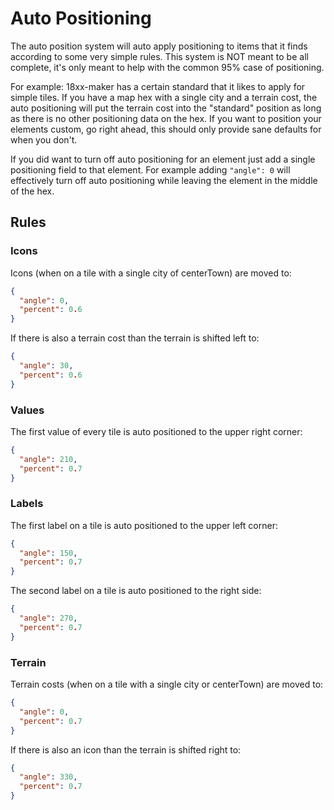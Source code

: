 # Auto Positioning

The auto position system will auto apply positioning to items that it finds
according to some very simple rules. This system is NOT meant to be all
complete, it's only meant to help with the common 95% case of positioning.

For example: 18xx-maker has a certain standard that it likes to apply for simple
tiles. If you have a map hex with a single city and a terrain cost, the auto
positioning will put the terrain cost into the "standard" position as long as
there is no other positioning data on the hex. If you want to position your
elements custom, go right ahead, this should only provide sane defaults for when
you don't.

If you did want to turn off auto positioning for an element just add a single
positioning field to that element. For example adding `"angle": 0` will
effectively turn off auto positioning while leaving the element in the middle of
the hex.

## Rules

### Icons

Icons (when on a tile with a single city of centerTown) are moved to:

```json
{
  "angle": 0,
  "percent": 0.6
}
```

If there is also a terrain cost than the terrain is shifted left to:

```json
{
  "angle": 30,
  "percent": 0.6
}
```

### Values

The first value of every tile is auto positioned to the upper right corner:

```json
{
  "angle": 210,
  "percent": 0.7
}
```

### Labels

The first label on a tile is auto positioned to the upper left corner:

```json
{
  "angle": 150,
  "percent": 0.7
}
```

The second label on a tile is auto positioned to the right side:

```json
{
  "angle": 270,
  "percent": 0.7
}
```

### Terrain

Terrain costs (when on a tile with a single city or centerTown) are moved to:

```json
{
  "angle": 0,
  "percent": 0.7
}
```

If there is also an icon than the terrain is shifted right to:

```json
{
  "angle": 330,
  "percent": 0.7
}
```
